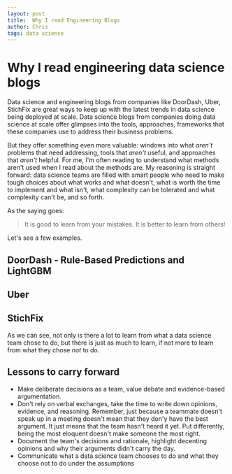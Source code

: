 ```yaml
---
layout: post
title:  Why I read Engineering Blogs
author: Chris
tags: data science
---
```


# Why I read engineering data science blogs 

Data science and engineering blogs from companies like DoorDash, Uber, StichFix are great ways to keep up with the latest trends in data science being deployed at scale. Data science blogs from companies doing data science at scale offer glimpses into the tools, approaches, frameworks that these companies use to address their business problems.

But they offer something even more valuable: windows into what *aren't* problems that need addressing, tools  that *aren't* useful, and approaches that *aren't* helpful. For me, I'm often reading to understand what methods aren't used when I read about the methods are. My reasoning is straight forward: data science teams are filled with smart people who need to make tough choices about what works and what doesn't, what is worth the time to implement and what isn't, what complexity can be tolerated and what complexity can't be, and so forth.

As the saying goes:
>It is good to learn from your mistakes. It is better to learn from others!

Let's see a few examples.

## DoorDash - Rule-Based Predictions and LightGBM

## Uber

## StichFix

As we can see, not only is there a lot to learn from what a data science team chose to do, but there is just as much to learn, if not more to learn from what they chose *not* to do.

## Lessons to carry forward
- Make deliberate decisions as a team, value debate and evidence-based argumentation.
- Don't rely on verbal exchanges, take the time to write down opinions, evidence, and reasoning. Remember, just because a teammate doesn't speak up in a meeting doesn't mean that they don'y have the best argument. It just means that the team hasn't heard it yet. Put differently, being the most eloquent doesn't make someone the most right. 
- Document the team's decisions and rationale, highlight decenting opinions and why their arguments didn't carry the day.
- Communicate what a data science team chooses to do and what they choose not to do under the assumptions